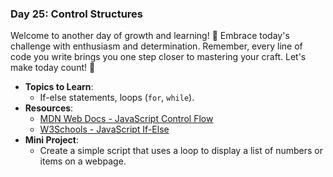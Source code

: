 ### **Day 25: Control Structures**

Welcome to another day of growth and learning! 🚀 Embrace today's challenge with enthusiasm and determination. Remember, every line of code you write brings you one step closer to mastering your craft. Let's make today count! 💪

- **Topics to Learn**:
  - If-else statements, loops (`for`, `while`).
- **Resources**:
  - [MDN Web Docs - JavaScript Control Flow](https://developer.mozilla.org/en-US/docs/Web/JavaScript/Guide/Control_flow_and_error_handling)
  - [W3Schools - JavaScript If-Else](https://www.w3schools.com/js/js_if_else.asp)
- **Mini Project**:
  - Create a simple script that uses a loop to display a list of numbers or items on a webpage.
